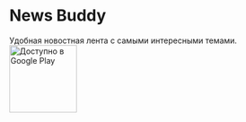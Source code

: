 # News Buddy 
Удобная новостная лента с самыми интересными темами.
<a href='https://play.google.com/store/apps/details?id=com.n00ner.newsbuddy&pcampaignid=MKT-Other-global-all-co-prtnr-py-PartBadge-Mar2515-1'><img alt='Доступно в Google Play' src='https://play.google.com/intl/en_us/badges/images/generic/ru_badge_web_generic.png' height='120px' /></a>
